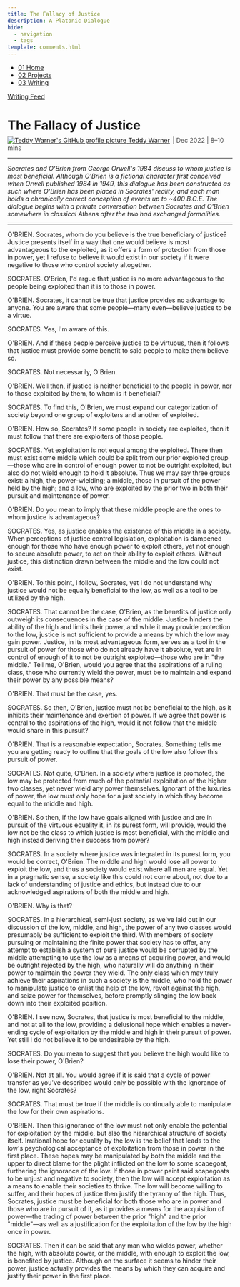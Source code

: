 ```yaml
---
title: The Fallacy of Justice
description: A Platonic Dialogue
hide:
  - navigation
  - tags
template: comments.html
---
```


<head>
  <meta charset="UTF-8">
  <meta name="viewport" content="width=device-width, initial-scale=1.0">
  
  <!-- Primary Meta Tags -->
  <meta name="title" content="The Fallacy of Justice - Teddy Warner">
  <meta name="description" content="A Platonic Dialogue">
  <meta name="keywords" content="philosophy, Platonic dialogue, justice, Socrates, George Orwell, 1984, political philosophy, power dynamics, class exploitation, social hierarchy, ethics, virtue, philosophy essay, classical Athens, philosophical discourse">
  <meta name="author" content="Teddy Warner">
  <meta name="robots" content="index, follow">
  
  <!-- Open Graph / Facebook -->
  <meta property="og:type" content="website">
  <meta property="og:url" content="https://teddywarner.org/writings/foj/">
  <meta property="og:title" content="The Fallacy of Justice - Teddy Warner">
  <meta property="og:description" content="A Platonic Dialogue">
  <meta property="og:image" content="https://teddywarner.org/assets/images/foj/thumb.png">
  <meta property="og:image:type" content="image/png">
  <meta property="og:image:width" content="1200">
  <meta property="og:image:height" content="630">

  <!-- Twitter -->
  <meta property="twitter:card" content="summary_large_image">
  <meta property="twitter:url" content="https://teddywarner.org/writings/foj/">
  <meta property="twitter:title" content="The Fallacy of Justice - Teddy Warner">
  <meta property="twitter:description" content="A Platonic Dialogue">
  <meta property="twitter:image" content="https://teddywarner.org/assets/images/foj/thumb.png">

  <!-- Existing resource links -->
  <script src="https://kit.fontawesome.com/79ff35ecec.js" crossorigin="anonymous"></script>
  <link rel="preconnect" href="https://fonts.googleapis.com">
  <link rel="preconnect" href="https://fonts.gstatic.com" crossorigin>
  <link href="https://fonts.googleapis.com/css2?family=Crimson+Pro:ital,wght@0,200..900;1,200..900&display=swap" rel="stylesheet">
  <link href="https://fonts.googleapis.com/css2?family=Crimson+Pro:ital,wght@0,200..900;1,200..900&family=JetBrains+Mono:ital,wght@0,100..800;1,100..800&display=swap" rel="stylesheet">
  <link rel="stylesheet" href="../../assets/css/projects/project.css">
  <link rel="stylesheet" href="../../assets/css/projects/vnp.css">
  <link rel="stylesheet" href="../../assets/css/header.css">
</head>

  <nav class="main-navigation">
    <ul>
      <li><a class="home" href="https://teddywarner.com"><span class="navnum">01</span> Home</a></li>
      <li><a class="proj" href="https://teddywarner.com/proj/"><span class="navnum">02</span> Projects</a></li>
      <li><a class="writ" href="https://teddywarner.com/writ/"><span class="navnum">03</span> Writing</a></li>
    </ul>
  </nav>
  
  <div class="blur-overlay"></div>

<script src="../../assets/js/header.js"></script>
<script>
  document.addEventListener('DOMContentLoaded', function() {
    initializeHeader();
  });
</script>
  
<div class="return2feed"><a href="https://teddywarner.org/writ"><i class="fa-solid fa-arrow-left-long"></i> Writing Feed</a></div>

# The Fallacy of Justice

<div style="margin-top: -0.8em;">
  <span class="abtlinks"><a href="https://x.com/WarnerTeddy"><img src="https://avatars.githubusercontent.com/u/48384497" alt="Teddy Warner's GitHub profile picture" class="profilepic"><span class="abt" id="name"> Teddy Warner</a><span class="abt" style="font-weight: 300; padding-left: 6px;"><span class="year">| Dec 2022 </span>| <span class="readTime"><i class="far fa-clock"></i> 8–10 mins</span></span></span></span>
  <span class="share" style=" color: inherit;">
  <a class="fb" title="Share on Facebook" href="https://www.facebook.com/sharer/sharer.php?u=https://teddywarner.org/writings/foj/"><i class="fa-brands fa-facebook"></i></a>
  <a class="twitter" title="Share on Twitter" href="https://twitter.com/intent/tweet?url=https://teddywarner.org/writings/foj/&text="><i class="fa-brands fa-x-twitter"></i></a>
  <a class="pin" title="Share on Pinterest" href="https://pinterest.com/pin/create/button/?url=https://teddywarner.org/writings/foj/&media=&description="><i class="fa-brands fa-pinterest"></i></a>
  <a class="ln" title="Share on LinkedIn" href="https://www.linkedin.com/shareArticle?mini=true&url=https://teddywarner.org/writings/foj/"><i class="fab fa-linkedin"></i></a>
  <a class="email" title="Share via Email" href="mailto:info@example.com?&subject=&cc=&bcc=&body=https://teddywarner.org/writings/foj/%0A"><i class="fa-solid fa-paper-plane"></i></a>
  </span>
</div>

---

*Socrates and O'Brien from George Orwell's *1984* discuss to whom justice is most beneficial. Although O'Brien is a fictional character first conceived when Orwell published *1984* in 1949, this dialogue has been constructed as such where O'Brien has been placed in Socrates' reality, and each man holds a chronically correct conception of events up to ~400 B.C.E. The dialogue begins with a private conversation between Socrates and O'Brien somewhere in classical Athens after the two had exchanged formalities.*

---

O'BRIEN. Socrates, whom do you believe is the true beneficiary of justice? Justice presents itself in a way that one would believe is most advantageous to the exploited, as it offers a form of protection from those in power, yet I refuse to believe it would exist in our society if it were negative to those who control society altogether.

SOCRATES. O'Brien, I'd argue that justice is no more advantageous to the people being exploited than it is to those in power.

O'BRIEN. Socrates, it cannot be true that justice provides no advantage to anyone. You are aware that some people—many even—believe justice to be a virtue.

SOCRATES. Yes, I'm aware of this.

O'BRIEN. And if these people perceive justice to be virtuous, then it follows that justice must provide some benefit to said people to make them believe so.

SOCRATES. Not necessarily, O'Brien.

O'BRIEN. Well then, if justice is neither beneficial to the people in power, nor to those exploited by them, to whom is it beneficial?

SOCRATES. To find this, O'Brien, we must expand our categorization of society beyond one group of exploiters and another of exploited.

O'BRIEN. How so, Socrates? If some people in society are exploited, then it must follow that there are exploiters of those people.

SOCRATES. Yet exploitation is not equal among the exploited. There then must exist some middle which could be split from our prior exploited group—those who are in control of enough power to not be outright exploited, but also do not wield enough to hold it absolute. Thus we may say three groups exist: a high, the power-wielding; a middle, those in pursuit of the power held by the high; and a low, who are exploited by the prior two in both their pursuit and maintenance of power.

O'BRIEN. Do you mean to imply that these middle people are the ones to whom justice is advantageous?

SOCRATES. Yes, as justice enables the existence of this middle in a society. When perceptions of justice control legislation, exploitation is dampened enough for those who have enough power to exploit others, yet not enough to secure absolute power, to act on their ability to exploit others. Without justice, this distinction drawn between the middle and the low could not exist.

O'BRIEN. To this point, I follow, Socrates, yet I do not understand why justice would not be equally beneficial to the low, as well as a tool to be utilized by the high.

SOCRATES. That cannot be the case, O'Brien, as the benefits of justice only outweigh its consequences in the case of the middle. Justice hinders the ability of the high and limits their power, and while it may provide protection to the low, justice is not sufficient to provide a means by which the low may gain power. Justice, in its most advantageous form, serves as a tool in the pursuit of power for those who do not already have it absolute, yet are in control of enough of it to not be outright exploited—those who are in "the middle." Tell me, O'Brien, would you agree that the aspirations of a ruling class, those who currently wield the power, must be to maintain and expand their power by any possible means?

O'BRIEN. That must be the case, yes.

SOCRATES. So then, O'Brien, justice must not be beneficial to the high, as it inhibits their maintenance and exertion of power. If we agree that power is central to the aspirations of the high, would it not follow that the middle would share in this pursuit?

O'BRIEN. That is a reasonable expectation, Socrates. Something tells me you are getting ready to outline that the goals of the low also follow this pursuit of power.

SOCRATES. Not quite, O'Brien. In a society where justice is promoted, the low may be protected from much of the potential exploitation of the higher two classes, yet never wield any power themselves. Ignorant of the luxuries of power, the low must only hope for a just society in which they become equal to the middle and high.

O'BRIEN. So then, if the low have goals aligned with justice and are in pursuit of the virtuous equality it, in its purest form, will provide, would the low not be the class to which justice is most beneficial, with the middle and high instead deriving their success from power?

SOCRATES. In a society where justice was integrated in its purest form, you would be correct, O'Brien. The middle and high would lose all power to exploit the low, and thus a society would exist where all men are equal. Yet in a pragmatic sense, a society like this could not come about, not due to a lack of understanding of justice and ethics, but instead due to our acknowledged aspirations of both the middle and high.

O'BRIEN. Why is that?

SOCRATES. In a hierarchical, semi-just society, as we've laid out in our discussion of the low, middle, and high, the power of any two classes would presumably be sufficient to exploit the third. With members of society pursuing or maintaining the finite power that society has to offer, any attempt to establish a system of pure justice would be corrupted by the middle attempting to use the low as a means of acquiring power, and would be outright rejected by the high, who naturally will do anything in their power to maintain the power they wield. The only class which may truly achieve their aspirations in such a society is the middle, who hold the power to manipulate justice to enlist the help of the low, revolt against the high, and seize power for themselves, before promptly slinging the low back down into their exploited position.

O'BRIEN. I see now, Socrates, that justice is most beneficial to the middle, and not at all to the low, providing a delusional hope which enables a never-ending cycle of exploitation by the middle and high in their pursuit of power. Yet still I do not believe it to be undesirable by the high.

SOCRATES. Do you mean to suggest that you believe the high would like to lose their power, O'Brien?

O'BRIEN. Not at all. You would agree if it is said that a cycle of power transfer as you've described would only be possible with the ignorance of the low, right Socrates?

SOCRATES. That must be true if the middle is continually able to manipulate the low for their own aspirations.

O'BRIEN. Then this ignorance of the low must not only enable the potential for exploitation by the middle, but also the hierarchical structure of society itself. Irrational hope for equality by the low is the belief that leads to the low's psychological acceptance of exploitation from those in power in the first place. These hopes may be manipulated by both the middle and the upper to direct blame for the plight inflicted on the low to some scapegoat, furthering the ignorance of the low. If those in power paint said scapegoats to be unjust and negative to society, then the low will accept exploitation as a means to enable their societies to thrive. The low will become willing to suffer, and their hopes of justice then justify the tyranny of the high. Thus, Socrates, justice must be beneficial for both those who are in power and those who are in pursuit of it, as it provides a means for the acquisition of power—the trading of power between the prior "high" and the prior "middle"—as well as a justification for the exploitation of the low by the high once in power.

SOCRATES. Then it can be said that any man who wields power, whether the high, with absolute power, or the middle, with enough to exploit the low, is benefited by justice. Although on the surface it seems to hinder their power, justice actually provides the means by which they can acquire and justify their power in the first place.

